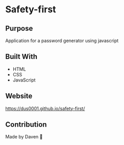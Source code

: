 # Safety-first

## Purpose
Application for a password generator using javascript

## Built With
* HTML
* CSS
* JavaScript

## Website
https://dus0001.github.io/safety-first/


## Contribution
Made by Daven 🔐

